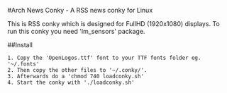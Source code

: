 #Arch News Conky - A RSS news conky for Linux

This is RSS conky which is designed for FullHD (1920x1080) displays. To run this
conky you need 'lm_sensors' package. 

##Install

    1. Copy the 'OpenLogos.ttf' font to your TTF fonts folder eg. '~/.fonts'
    2. Then copy the other files to '~/.conky/'.
    3. Afterwards do a 'chmod 740 loadconky.sh'
    4. Start the conky with './loadconky.sh'


